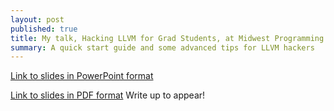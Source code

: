 ```yaml
---
layout: post
published: true
title: My talk, Hacking LLVM for Grad Students, at Midwest Programming Languages Summit
summary: A quick start guide and some advanced tips for LLVM hackers
---
```


[Link to slides in PowerPoint format](https://github.com/scottcarr/scottcarr.github.com/raw/master/images/HackingLLVMForGradStudents.pptx)

[Link to slides in PDF format](https://github.com/scottcarr/scottcarr.github.com/raw/master/images/HackingLLVMForGradStudents.pdf)
Write up to appear!
